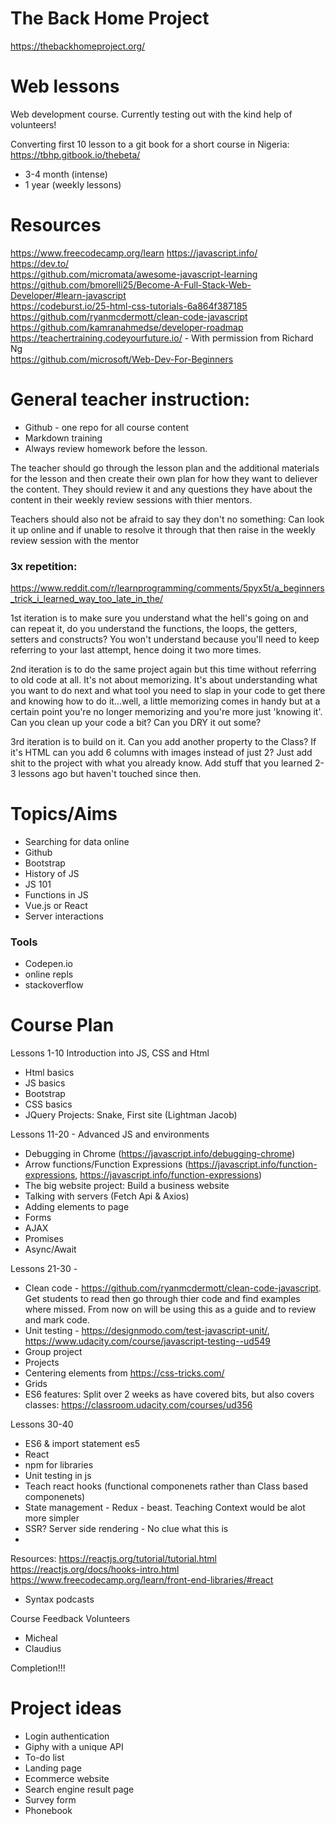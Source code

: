 # The Back Home Project
https://thebackhomeproject.org/


# Web lessons
Web development course. Currently testing out with the kind help of volunteers!

Converting first 10 lesson to a git book for a short course in Nigeria: https://tbhp.gitbook.io/thebeta/

- 3-4 month (intense)
- 1 year (weekly lessons)


# Resources
https://www.freecodecamp.org/learn
https://javascript.info/  
https://dev.to/   
https://github.com/micromata/awesome-javascript-learning  
https://github.com/bmorelli25/Become-A-Full-Stack-Web-Developer/#learn-javascript  
https://codeburst.io/25-html-css-tutorials-6a864f387185  
https://github.com/ryanmcdermott/clean-code-javascript  
https://github.com/kamranahmedse/developer-roadmap  
https://teachertraining.codeyourfuture.io/ - With permission from Richard Ng  
https://github.com/microsoft/Web-Dev-For-Beginners  

# General teacher instruction:
- Github - one repo for all course content
- Markdown training
- Always review homework before the lesson. 

The teacher should go through the lesson plan and the additional materials for the lesson and then create their own plan for how they want to deliever the content. They should review it and any questions they have about the content in their weekly review sessions with thier mentors.

Teachers should also not be afraid to say they don't no something: Can look it up online and if unable to resolve it through that then raise in the weekly review session with the mentor

### 3x repetition:
https://www.reddit.com/r/learnprogramming/comments/5pyx5t/a_beginners_trick_i_learned_way_too_late_in_the/

1st iteration is to make sure you understand what the hell's going on and can repeat it, do you understand the functions, the loops, the getters, setters and constructs? You won't understand because you'll need to keep referring to your last attempt, hence doing it two more times.

2nd iteration is to do the same project again but this time without referring to old code at all. It's not about memorizing. It's about understanding what you want to do next and what tool you need to slap in your code to get there and knowing how to do it...well, a little memorizing comes in handy but at a certain point you're no longer memorizing and you're more just 'knowing it'. Can you clean up your code a bit? Can you DRY it out some?

3rd iteration is to build on it. Can you add another property to the Class? If it's HTML can you add 6 columns with images instead of just 2? Just add shit to the project with what you already know. Add stuff that you learned 2-3 lessons ago but haven't touched since then.



# Topics/Aims
- Searching for data online
- Github
- Bootstrap
- History of JS
- JS 101
- Functions in JS
- Vue.js or React
- Server interactions

### Tools
- Codepen.io
- online repls
- stackoverflow


# Course Plan
Lessons 1-10 Introduction into JS, CSS and Html
- Html basics
- JS basics
- Bootstrap
- CSS basics
- JQuery
Projects: Snake, First site (Lightman Jacob)

Lessons 11-20 - Advanced JS and environments
- Debugging in Chrome (https://javascript.info/debugging-chrome)
- Arrow functions/Function Expressions  (https://javascript.info/function-expressions, https://javascript.info/function-expressions)
- The big website project: Build a business website
- Talking with servers  (Fetch Api & Axios)
- Adding elements to page
- Forms
- AJAX
- Promises
- Async/Await

Lessons 21-30 -
- Clean code - https://github.com/ryanmcdermott/clean-code-javascript. Get students to read then go through thier code and find examples where missed. From now on will be using this as a guide and to review and mark code.
- Unit testing - https://designmodo.com/test-javascript-unit/, https://www.udacity.com/course/javascript-testing--ud549
- Group project
- Projects
- Centering elements from https://css-tricks.com/
- Grids
- ES6 features: Split over 2 weeks as have covered bits, but also covers classes: https://classroom.udacity.com/courses/ud356

Lessons 30-40
- ES6 & import statement es5
- React
- npm for libraries
- Unit testing in js
- Teach react hooks (functional componenets rather than Class based componenets)
- State management - Redux - beast. Teaching Context would be alot more simpler
- SSR? Server side rendering - No clue what this is
- 

Resources:
https://reactjs.org/tutorial/tutorial.html
https://reactjs.org/docs/hooks-intro.html
https://www.freecodecamp.org/learn/front-end-libraries/#react
- Syntax podcasts




Course Feedback Volunteers
- Micheal
- Claudius


Completion!!!


# Project ideas
- Login authentication 
- Giphy with a unique API
- To-do list
- Landing page
- Ecommerce website
- Search engine result page
- Survey form
- Phonebook

